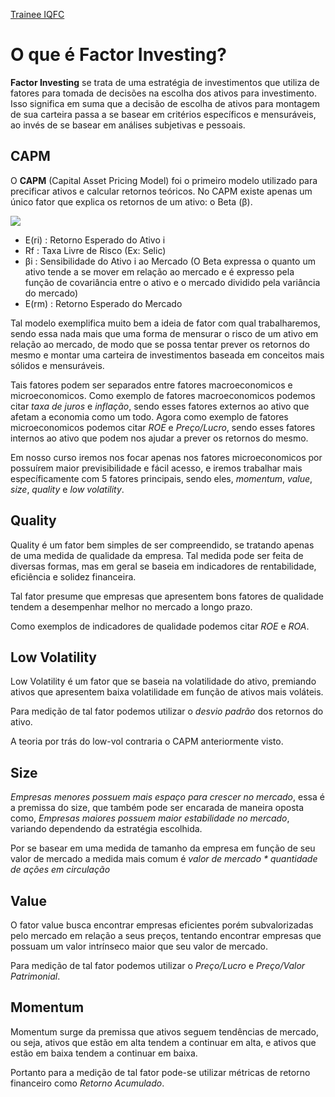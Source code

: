 <a href="/site/home.html">Trainee IQFC</a>

O que é Factor Investing?
======

**Factor Investing** se trata de uma estratégia de investimentos que utiliza de fatores para tomada de decisões na escolha dos ativos para investimento. Isso significa em suma que a decisão de escolha de ativos para montagem de sua carteira passa a se basear em critérios específicos e mensuráveis, ao invés de se basear em análises subjetivas e pessoais.

CAPM
------

O **CAPM** (Capital Asset Pricing Model) foi o primeiro modelo utilizado para precificar ativos e calcular retornos teóricos. No CAPM existe apenas um único fator que explica os retornos de um ativo: o Beta (β).

![](capm.webp)

* E(ri) : Retorno Esperado do Ativo i
* Rf : Taxa Livre de Risco (Ex: Selic)
* βi : Sensibilidade do Ativo i ao Mercado
(O Beta expressa o quanto um ativo tende a se mover em relação ao mercado e é expresso pela função de covariância entre o ativo e o mercado dividido pela variância do mercado)
* E(rm) : Retorno Esperado do Mercado

Tal modelo exemplifica muito bem a ideia de fator com qual trabalharemos, sendo essa nada mais que uma forma de mensurar o risco de um ativo em relação ao mercado, de modo que se possa tentar prever os retornos do mesmo e montar uma carteira de investimentos baseada em conceitos mais sólidos e mensuráveis.

Tais fatores podem ser separados entre fatores macroeconomicos e microeconomicos. Como exemplo de fatores macroeconomicos podemos citar *taxa de juros* e *inflação*, sendo esses fatores externos ao ativo que afetam a economia como um todo. Agora como exemplo de fatores microeconomicos podemos citar *ROE* e *Preço/Lucro*, sendo esses fatores internos ao ativo que podem nos ajudar a prever os retornos do mesmo.

Em nosso curso iremos nos focar apenas nos fatores microeconomicos por possuírem maior previsibilidade e fácil acesso, e iremos trabalhar mais específicamente com 5 fatores principais, sendo eles, *momentum*, *value*, *size*, *quality* e *low volatility*.


Quality
------

Quality é um fator bem simples de ser compreendido, se tratando apenas de uma medida de qualidade da empresa. Tal medida pode ser feita de diversas formas, mas em geral se baseia em indicadores de rentabilidade, eficiência e solidez financeira.

Tal fator presume que empresas que apresentem bons fatores de qualidade tendem a desempenhar melhor no mercado a longo prazo.

Como exemplos de indicadores de qualidade podemos citar *ROE* e *ROA*.

Low Volatility
------

Low Volatility é um fator que se baseia na volatilidade do ativo, premiando ativos que apresentem baixa volatilidade em função de ativos mais voláteis.

Para medição de tal fator podemos utilizar o *desvio padrão* dos retornos do ativo.

A teoria por trás do low-vol contraria o CAPM anteriormente visto.

Size
------

*Empresas menores possuem mais espaço para crescer no mercado*, essa é a premissa do size, que também pode ser encarada de maneira oposta como, *Empresas maiores possuem maior estabilidade no mercado*, variando dependendo da estratégia escolhida.

Por se basear em uma medida de tamanho da empresa em função de seu valor de mercado a medida mais comum é *valor de mercado * quantidade de ações em circulação*

Value
------

O fator value busca encontrar empresas eficientes porém subvalorizadas pelo mercado em relação a seus preços, tentando encontrar empresas que possuam um valor intrínseco maior que seu valor de mercado.

Para medição de tal fator podemos utilizar o *Preço/Lucro* e *Preço/Valor Patrimonial*.

Momentum
------

Momentum surge da premissa que ativos seguem tendências de mercado, ou seja, ativos que estão em alta tendem a continuar em alta, e ativos que estão em baixa tendem a continuar em baixa.

Portanto para a medição de tal fator pode-se utilizar métricas de retorno financeiro como *Retorno Acumulado*.

